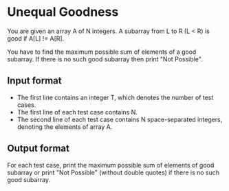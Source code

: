 # Unequal Goodness

You are given an array A of N integers. A subarray from L to R (L < R) is good if A[L] != A[R].

You have to find the maximum possible sum of elements of a good subarray. If there is no such good subarray then print "Not Possible".

## Input format

- The first line contains an integer T, which denotes the number of test cases.
- The first line of each test case contains N.
- The second line of each test case contains N space-separated integers, denoting the elements of array A.

## Output format

For each test case, print the maximum possible sum of elements of good subarray or print "Not Possible" (without double quotes) if there is no such good subarray.
